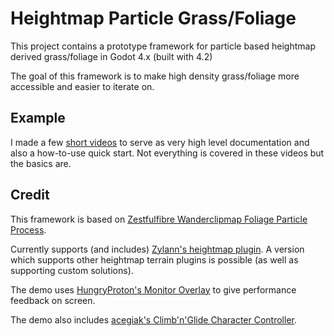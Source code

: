 # Heightmap Particle Grass/Foliage

This project contains a prototype framework for particle based heightmap derived grass/foliage in Godot 4.x (built with 4.2)

The goal of this framework is to make high density grass/foliage more accessible and easier to iterate on.

## Example

I made a few [short videos](https://www.youtube.com/watch?v=63pCzCYNcho&list=PL6L8fuv--ZUylP4po6skuiYbNbWeCZd8f) to serve as very high level documentation and also a how-to-use quick start. Not everything is covered in these videos but the basics are.

## Credit

This framework is based on [Zestfulfibre Wanderclipmap Foliage Particle Process](https://godotshaders.com/author/zestfulfibre/).

Currently supports (and includes) [Zylann's heightmap plugin](https://github.com/Zylann/godot_heightmap_plugin). A version which supports other heightmap terrain plugins is possible (as well as supporting custom solutions).

The demo uses [HungryProton's Monitor Overlay](https://godotengine.org/asset-library/asset/1280) to give performance feedback on screen.

The demo also includes [acegiak's Climb'n'Glide Character Controller](https://godotengine.org/asset-library/asset/1472).